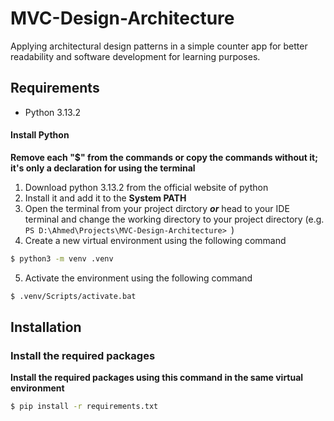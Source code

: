 # MVC-Design-Architecture
Applying architectural design patterns in a simple counter app for better readability and software development for learning purposes.

## Requirements
- Python 3.13.2

#### Install Python
**Remove each "$" from the commands or copy the commands without it; it's only a declaration for using the terminal**
1) Download python 3.13.2 from the official website of python
2) Install it and add it to the **System PATH**
3) Open the terminal from your project dirctory ***or*** head to your IDE terminal and change the working directory to your project directory 
(e.g. ```PS D:\Ahmed\Projects\MVC-Design-Architecture> ```)
4) Create a new virtual environment using the following command 
```bash
$ python3 -m venv .venv
```
5) Activate the environment using the following command
```bash 
$ .venv/Scripts/activate.bat
```

## Installation

### Install the required packages
**Install the required packages using this command in the same virtual environment**  
```bash
$ pip install -r requirements.txt
```